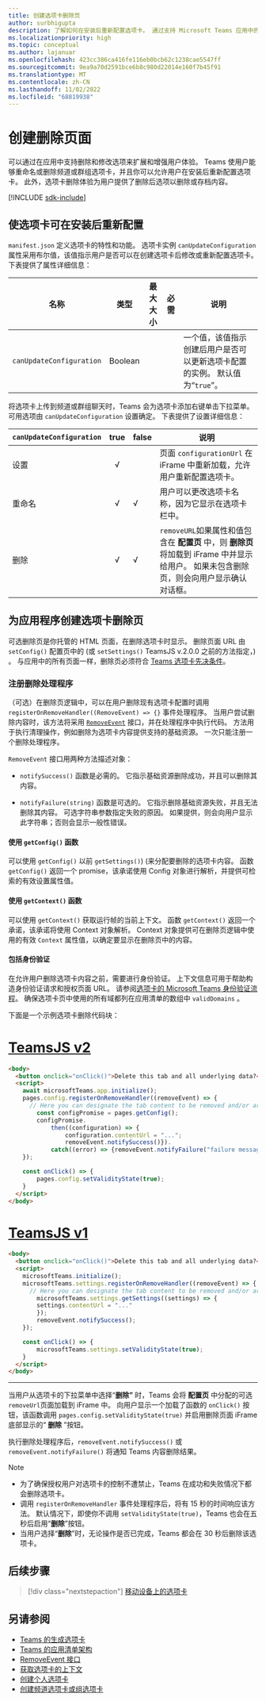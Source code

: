 ```yaml
---
title: 创建选项卡删除页
author: surbhigupta
description: 了解如何在安装后重新配置选项卡。 通过支持 Microsoft Teams 应用中的删除和修改选项来扩展用户体验。
ms.localizationpriority: high
ms.topic: conceptual
ms.author: lajanuar
ms.openlocfilehash: 423cc386ca416fe116eb0bcb62c1238cae5547ff
ms.sourcegitcommit: 9ea9a70d2591bce6b8c980d22014e160f7b45f91
ms.translationtype: MT
ms.contentlocale: zh-CN
ms.lasthandoff: 11/02/2022
ms.locfileid: "68819938"
---
```

# <a name="create-a-removal-page"></a>创建删除页面

可以通过在应用中支持删除和修改选项来扩展和增强用户体验。 Teams 使用户能够重命名或删除频道或群组选项卡，并且你可以允许用户在安装后重新配置选项卡。 此外，选项卡删除体验为用户提供了删除后选项以删除或存档内容。

[!INCLUDE [sdk-include](~/includes/sdk-include.md)]

## <a name="enable-your-tab-to-be-reconfigured-after-installation"></a>使选项卡可在安装后重新配置

`manifest.json` 定义选项卡的特性和功能。 选项卡实例 `canUpdateConfiguration` 属性采用布尔值，该值指示用户是否可以在创建选项卡后修改或重新配置选项卡。 下表提供了属性详细信息：

|名称| 类型| 最大大小 | 必需 | 说明|
|---|---|---|---|---|
|`canUpdateConfiguration`|Boolean|||一个值，该值指示创建后用户是否可以更新选项卡配置的实例。 默认值为“`true`”。 |

将选项卡上传到频道或群组聊天时，Teams 会为选项卡添加右键单击下拉菜单。可用选项由 `canUpdateConfiguration` 设置确定。 下表提供了设置详细信息：

| `canUpdateConfiguration`| true   | false | 说明 |
| ----------------------- | :----: | ----- | ----------- |
|     设置            |   √    |       |页面 `configurationUrl` 在 iFrame 中重新加载，允许用户重新配置选项卡。 |
|     重命名              |   √    |   √   | 用户可以更改选项卡名称，因为它显示在选项卡栏中。          |
|     删除              |   √    |   √   |  `removeURL`如果属性和值包含在 **配置页** 中，则 **删除页** 将加载到 iFrame 中并显示给用户。 如果未包含删除页，则会向用户显示确认对话框。          |

## <a name="create-a-tab-removal-page-for-your-application"></a>为应用程序创建选项卡删除页

可选删除页是你托管的 HTML 页面，在删除选项卡时显示。 删除页面 URL 由 `setConfig()` 配置页中的 (或 `setSettings()` TeamsJS v.2.0.0 之前的方法指定，) 。 与应用中的所有页面一样，删除页必须符合 [Teams 选项卡先决条件](../../../tabs/how-to/tab-requirements.md)。

### <a name="register-a-remove-handler"></a>注册删除处理程序

（可选）在删除页逻辑中，可以在用户删除现有选项卡配置时调用 `registerOnRemoveHandler((RemoveEvent) => {}` 事件处理程序。 当用户尝试删除内容时，该方法将采用 [`RemoveEvent`](/javascript/api/@microsoft/teams-js/pages.config.removeevent?view=msteams-client-js-latest&preserve-view=true) 接口，并在处理程序中执行代码。 方法用于执行清理操作，例如删除为选项卡内容提供支持的基础资源。 一次只能注册一个删除处理程序。

`RemoveEvent` 接口用两种方法描述对象：

* `notifySuccess()` 函数是必需的。 它指示基础资源删除成功，并且可以删除其内容。

* `notifyFailure(string)` 函数是可选的。 它指示删除基础资源失败，并且无法删除其内容。 可选字符串参数指定失败的原因。 如果提供，则会向用户显示此字符串；否则会显示一般性错误。

#### <a name="use-the-getconfig-function"></a>使用 `getConfig()` 函数

可以使用 `getConfig()` 以前 `getSettings()`)  (来分配要删除的选项卡内容。 函数 `getConfig()` 返回一个 promise，该承诺使用 Config 对象进行解析，并提供可检索的有效设置属性值。

#### <a name="use-the-getcontext-function"></a>使用 `getContext()` 函数

可以使用 `getContext()` 获取运行帧的当前上下文。 函数 `getContext()` 返回一个承诺，该承诺将使用 Context 对象解析。 Context 对象提供可在删除页逻辑中使用的有效 `Context` 属性值，以确定要显示在删除页中的内容。

#### <a name="include-authentication"></a>包括身份验证

在允许用户删除选项卡内容之前，需要进行身份验证。 上下文信息可用于帮助构造身份验证请求和授权页面 URL。 请参阅[选项卡的 Microsoft Teams 身份验证流程](~/tabs/how-to/authentication/auth-flow-tab.md)。 确保选项卡页中使用的所有域都列在应用清单的数组中 `validDomains` 。

下面是一个示例选项卡删除代码块：

# <a name="teamsjs-v2"></a>[TeamsJS v2](#tab/teamsjs-v2)

```html
<body>
  <button onclick="onClick()">Delete this tab and all underlying data?</button>
  <script>
    await microsoftTeams.app.initialize();
    pages.config.registerOnRemoveHandler((removeEvent) => {
      // Here you can designate the tab content to be removed and/or archived.
        const configPromise = pages.getConfig();
        configPromise.
            then((configuration) => {
                configuration.contentUrl = "...";
                removeEvent.notifySuccess()}).
            catch((error) => {removeEvent.notifyFailure("failure message")});
    });

    const onClick() => {
        pages.config.setValidityState(true);
    }
  </script>
</body>
```

# <a name="teamsjs-v1"></a>[TeamsJS v1](#tab/teamsjs-v1)

```html
<body>
  <button onclick="onClick()">Delete this tab and all underlying data?</button>
  <script>
    microsoftTeams.initialize();
    microsoftTeams.settings.registerOnRemoveHandler((removeEvent) => {
      // Here you can designate the tab content to be removed and/or archived.
        microsoftTeams.settings.getSettings((settings) => {
        settings.contentUrl = "..."
        });
        removeEvent.notifySuccess();
    });

    const onClick() => {
        microsoftTeams.settings.setValidityState(true);
    }
  </script>
</body>
```

***

当用户从选项卡的下拉菜单中选择“**删除”** 时，Teams 会将 **配置页** 中分配的可选`removeUrl`页面加载到 iFrame 中。 向用户显示一个加载了函数的 `onClick()` 按钮，该函数调用 `pages.config.setValidityState(true)` 并启用删除页面 iFrame 底部显示的“ **删除** ”按钮。

执行删除处理程序后，`removeEvent.notifySuccess()` 或 `removeEvent.notifyFailure()` 将通知 Teams 内容删除结果。

>[!NOTE]
>
> * 为了确保授权用户对选项卡的控制不遭禁止，Teams 在成功和失败情况下都会删除选项卡。
> * 调用 `registerOnRemoveHandler` 事件处理程序后，将有 15 秒的时间响应该方法。 默认情况下，即使你不调用 `setValidityState(true)`，Teams 也会在五秒后启用“**删除**”按钮。
> * 当用户选择“**删除**”时，无论操作是否已完成，Teams 都会在 30 秒后删除该选项卡。

## <a name="next-step"></a>后续步骤

> [!div class="nextstepaction"]
> [移动设备上的选项卡](~/tabs/design/tabs-mobile.md)

## <a name="see-also"></a>另请参阅

* [Teams 的生成选项卡](../../what-are-tabs.md)
* [Teams 的应用清单架构](../../../resources/schema/manifest-schema.md)
* [RemoveEvent 接口](/javascript/api/@microsoft/teams-js/pages.config.removeevent)
* [获取选项卡的上下文](../access-teams-context.md)
* [创建个人选项卡](../create-personal-tab.md)
* [创建频道选项卡或组选项卡](../create-channel-group-tab.md)
